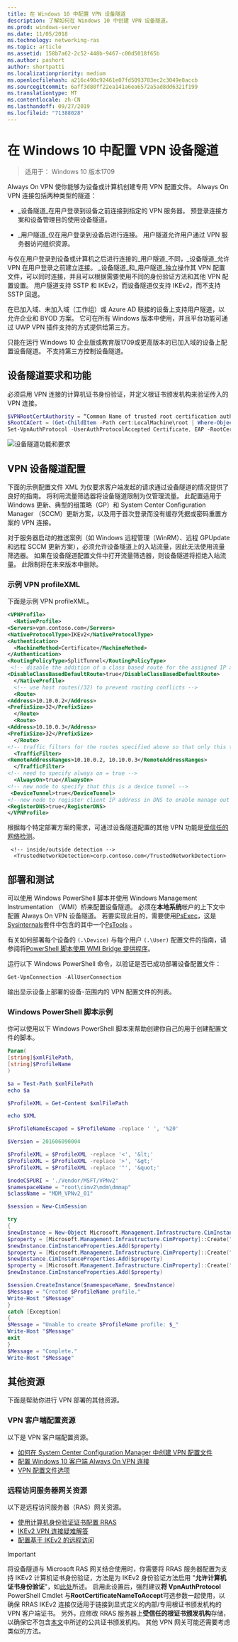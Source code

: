 ```yaml
---
title: 在 Windows 10 中配置 VPN 设备隧道
description: 了解如何在 Windows 10 中创建 VPN 设备隧道。
ms.prod: windows-server
ms.date: 11/05/2018
ms.technology: networking-ras
ms.topic: article
ms.assetid: 158b7a62-2c52-448b-9467-c00d5018f65b
ms.author: pashort
author: shortpatti
ms.localizationpriority: medium
ms.openlocfilehash: a216c490c92461e07fd5093783ec2c3049e8accb
ms.sourcegitcommit: 6aff3d88ff22ea141a6ea6572a5ad8dd6321f199
ms.translationtype: MT
ms.contentlocale: zh-CN
ms.lasthandoff: 09/27/2019
ms.locfileid: "71388028"
---
```

# <a name="configure-vpn-device-tunnels-in-windows-10"></a>在 Windows 10 中配置 VPN 设备隧道

>适用于： Windows 10 版本1709

Always On VPN 使你能够为设备或计算机创建专用 VPN 配置文件。 Always On VPN 连接包括两种类型的隧道： 

- _设备隧道_在用户登录到设备之前连接到指定的 VPN 服务器。 预登录连接方案和设备管理目的使用设备隧道。

- _用户隧道_仅在用户登录到设备后进行连接。 用户隧道允许用户通过 VPN 服务器访问组织资源。

与仅在用户登录到设备或计算机之后进行连接的_用户隧道_不同，_设备隧道_允许 VPN 在用户登录之前建立连接。 _设备隧道_和_用户隧道_独立操作其 VPN 配置文件，可以同时连接，并且可以根据需要使用不同的身份验证方法和其他 VPN 配置设置。 用户隧道支持 SSTP 和 IKEv2，而设备隧道仅支持 IKEv2，而不支持 SSTP 回退。

在已加入域、未加入域（工作组）或 Azure AD 联接的设备上支持用户隧道，以允许企业和 BYOD 方案。 它可在所有 Windows 版本中使用，并且平台功能可通过 UWP VPN 插件支持的方式提供给第三方。

只能在运行 Windows 10 企业版或教育版1709或更高版本的已加入域的设备上配置设备隧道。 不支持第三方控制设备隧道。


## <a name="device-tunnel-requirements-and-features"></a>设备隧道要求和功能
必须启用 VPN 连接的计算机证书身份验证，并定义根证书颁发机构来验证传入的 VPN 连接。 

```PowerShell
$VPNRootCertAuthority = “Common Name of trusted root certification authority”
$RootCACert = (Get-ChildItem -Path cert:LocalMachine\root | Where-Object {$_.Subject -Like “*$VPNRootCertAuthority*” })
Set-VpnAuthProtocol -UserAuthProtocolAccepted Certificate, EAP -RootCertificateNameToAccept $RootCACert -PassThru
```

![设备隧道功能和要求](../../media/device-tunnel-feature-and-requirements.png)

## <a name="vpn-device-tunnel-configuration"></a>VPN 设备隧道配置

下面的示例配置文件 XML 为仅要求客户端发起的请求通过设备隧道的情况提供了良好的指南。  将利用流量筛选器将设备隧道限制为仅管理流量。  此配置适用于 Windows 更新、典型的组策略（GP）和 System Center Configuration Manager （SCCM）更新方案，以及用于首次登录而没有缓存凭据或密码重置方案的 VPN 连接。 

对于服务器启动的推送案例（如 Windows 远程管理（WinRM）、远程 GPUpdate 和远程 SCCM 更新方案），必须允许设备隧道上的入站流量，因此无法使用流量筛选器。  如果在设备隧道配置文件中打开流量筛选器，则设备隧道将拒绝入站流量。  此限制将在未来版本中删除。


### <a name="sample-vpn-profilexml"></a>示例 VPN profileXML

下面是示例 VPN profileXML。

``` xml
<VPNProfile>  
  <NativeProfile>  
<Servers>vpn.contoso.com</Servers>  
<NativeProtocolType>IKEv2</NativeProtocolType>  
<Authentication>  
  <MachineMethod>Certificate</MachineMethod>  
</Authentication>  
<RoutingPolicyType>SplitTunnel</RoutingPolicyType>  
 <!-- disable the addition of a class based route for the assigned IP address on the VPN interface -->
<DisableClassBasedDefaultRoute>true</DisableClassBasedDefaultRoute>  
  </NativeProfile> 
  <!-- use host routes(/32) to prevent routing conflicts -->  
  <Route>  
<Address>10.10.0.2</Address>  
<PrefixSize>32</PrefixSize>  
  </Route>  
  <Route>  
<Address>10.10.0.3</Address>  
<PrefixSize>32</PrefixSize>  
  </Route>  
<!-- traffic filters for the routes specified above so that only this traffic can go over the device tunnel --> 
  <TrafficFilter>  
<RemoteAddressRanges>10.10.0.2, 10.10.0.3</RemoteAddressRanges>  
  </TrafficFilter>
<!-- need to specify always on = true --> 
  <AlwaysOn>true</AlwaysOn> 
<!-- new node to specify that this is a device tunnel -->  
 <DeviceTunnel>true</DeviceTunnel>
<!--new node to register client IP address in DNS to enable manage out -->
<RegisterDNS>true</RegisterDNS>
</VPNProfile>
```

根据每个特定部署方案的需求，可通过设备隧道配置的其他 VPN 功能是[受信任的网络检测](https://social.technet.microsoft.com/wiki/contents/articles/38546.new-features-for-vpn-in-windows-10-and-windows-server-2016.aspx#Trusted_Network_Detection)。

```
 <!-- inside/outside detection -->
  <TrustedNetworkDetection>corp.contoso.com</TrustedNetworkDetection>
```

## <a name="deployment-and-testing"></a>部署和测试

可以使用 Windows PowerShell 脚本并使用 Windows Management Instrumentation （WMI）桥来配置设备隧道。 必须在**本地系统**帐户的上下文中配置 Always On VPN 设备隧道。 若要实现此目的，需要使用[PsExec](https://docs.microsoft.com/sysinternals/downloads/psexec)，这是[Sysinternals](https://docs.microsoft.com/sysinternals/)套件中包含的其中一个[PsTools](https://docs.microsoft.com/sysinternals/downloads/pstools) 。

有关如何部署每个设备的 `(.\Device)` 与每个用户 `(.\User)` 配置文件的指南，请参阅将[PowerShell 脚本使用 WMI Bridge 提供程序](https://docs.microsoft.com/windows/client-management/mdm/using-powershell-scripting-with-the-wmi-bridge-provider)。

运行以下 Windows PowerShell 命令，以验证是否已成功部署设备配置文件：

  ```powershell
  Get-VpnConnection -AllUserConnection
  ```

输出显示设备上部署的设备\-范围内的 VPN 配置文件的列表。

### <a name="example-windows-powershell-script"></a>Windows PowerShell 脚本示例

你可以使用以下 Windows PowerShell 脚本来帮助创建你自己的用于创建配置文件的脚本。

```PowerShell
Param(
[string]$xmlFilePath,
[string]$ProfileName
)

$a = Test-Path $xmlFilePath
echo $a

$ProfileXML = Get-Content $xmlFilePath

echo $XML

$ProfileNameEscaped = $ProfileName -replace ' ', '%20'

$Version = 201606090004

$ProfileXML = $ProfileXML -replace '<', '&lt;'
$ProfileXML = $ProfileXML -replace '>', '&gt;'
$ProfileXML = $ProfileXML -replace '"', '&quot;'

$nodeCSPURI = './Vendor/MSFT/VPNv2'
$namespaceName = "root\cimv2\mdm\dmmap"
$className = "MDM_VPNv2_01"

$session = New-CimSession

try
{
$newInstance = New-Object Microsoft.Management.Infrastructure.CimInstance $className, $namespaceName
$property = [Microsoft.Management.Infrastructure.CimProperty]::Create("ParentID", "$nodeCSPURI", 'String', 'Key')
$newInstance.CimInstanceProperties.Add($property)
$property = [Microsoft.Management.Infrastructure.CimProperty]::Create("InstanceID", "$ProfileNameEscaped", 'String', 'Key')
$newInstance.CimInstanceProperties.Add($property)
$property = [Microsoft.Management.Infrastructure.CimProperty]::Create("ProfileXML", "$ProfileXML", 'String', 'Property')
$newInstance.CimInstanceProperties.Add($property)

$session.CreateInstance($namespaceName, $newInstance)
$Message = "Created $ProfileName profile."
Write-Host "$Message"
}
catch [Exception]
{
$Message = "Unable to create $ProfileName profile: $_"
Write-Host "$Message"
exit
}
$Message = "Complete."
Write-Host "$Message"
```

## <a name="additional-resources"></a>其他资源

下面是帮助你进行 VPN 部署的其他资源。

### <a name="vpn-client-configuration-resources"></a>VPN 客户端配置资源

以下是 VPN 客户端配置资源。

- [如何在 System Center Configuration Manager 中创建 VPN 配置文件](https://docs.microsoft.com/sccm/protect/deploy-use/create-vpn-profiles)
- [配置 Windows 10 客户端 Always On VPN 连接](always-on-vpn/deploy/vpn-deploy-client-vpn-connections.md)
- [VPN 配置文件选项](https://docs.microsoft.com/windows/access-protection/vpn/vpn-profile-options)

### <a name="remote-access-server-gateway-resources"></a>远程访问服务器网关资源

以下是远程访问服务器（RAS）网关资源。

- [使用计算机身份验证证书配置 RRAS](https://technet.microsoft.com/library/dd458982.aspx)
- [IKEv2 VPN 连接疑难解答](https://technet.microsoft.com/library/dd941612.aspx)
- [配置基于 IKEv2 的远程访问](https://technet.microsoft.com/library/ff687731.aspx)

>[!IMPORTANT]
>将设备隧道与 Microsoft RAS 网关结合使用时，你需要将 RRAS 服务器配置为支持 IKEv2 计算机证书身份验证，方法是为 IKEv2 身份验证方法启用 "**允许计算机证书身份验证**"，如[此处](https://docs.microsoft.com/previous-versions/windows/it-pro/windows-server-2008-R2-and-2008/ee922682%28v=ws.10%29)所述。 启用此设置后，强烈建议**将 VpnAuthProtocol** PowerShell Cmdlet 与**RootCertificateNameToAccept**可选参数一起使用，以确保 RRAS IKEv2 连接仅适用于链接到显式定义的内部/专用根证书颁发机构的 VPN 客户端证书。 另外，应修改 RRAS 服务器上**受信任的根证书颁发机构**存储，以确保它不包含[本文](https://blogs.technet.microsoft.com/rrasblog/2009/06/10/what-type-of-certificate-to-install-on-the-vpn-server/)中所述的公共证书颁发机构。 其他 VPN 网关可能还需要考虑类似的方法。

